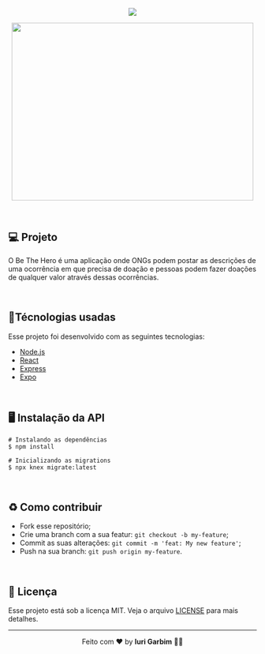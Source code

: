 
<p align="center">
  <img src="https://github.com/iurigarbim/semanaomnistack11/blob/master/logo.svg">
</p>

<p align="center">
  <img width="490" height="360" src="https://github.com/iurigarbim/semanaomnistack11/blob/master/heroes.png">
</p>
<br>
<h2>💻 Projeto</h2>
<p>O Be The Hero é uma aplicação onde ONGs podem postar as descrições de uma ocorrência em que precisa de doação e pessoas podem fazer doações de qualquer valor através dessas ocorrências.</p>
<br>
<h2>🚀Técnologias usadas</h2>
<p>Esse projeto foi desenvolvido com as seguintes tecnologias:</p>
<ul>
  <li><a href="https://nodejs.org/en/">Node.js</a></li>
  <li><a href="https://pt-br.reactjs.org/">React</a></li>
  <li><a href="https://expressjs.com/pt-br/">Express</a></li>
  <li><a href="https://expo.io/">Expo</a></li>
</ul>
<br>
<h2>🖥️ Instalação da API</h2>

```
# Instalando as dependências
$ npm install

# Inicializando as migrations
$ npx knex migrate:latest
```
<br>
<h2>♻️ Como contribuir</h2>
<ul>
  <li>Fork esse repositório;</li>
  <li>Crie uma branch com a sua featur: <code>git checkout -b my-feature</code>;</li>
  <li>Commit as suas alterações: <code>git commit -m 'feat: My new feature'</code>;</li>
  <li>Push na sua branch: <code>git push origin my-feature</code>.</li>
</ul>
<br>
<h2>📝 Licença</h2>
<p>Esse projeto está sob a licença MIT. Veja o arquivo <a href="https://github.com/iurigarbim/Be-The-Hero/blob/master/LICENSE">LICENSE</a> para mais detalhes.</p>

<hr>
<p align="center">Feito com ❤️ by <b>Iuri Garbim</b> 👨‍🎓</p>
</hr>
